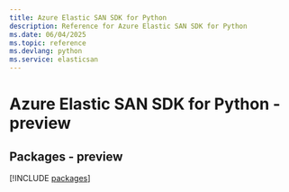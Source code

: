 ```yaml
---
title: Azure Elastic SAN SDK for Python
description: Reference for Azure Elastic SAN SDK for Python
ms.date: 06/04/2025
ms.topic: reference
ms.devlang: python
ms.service: elasticsan
---
```

# Azure Elastic SAN SDK for Python - preview
## Packages - preview
[!INCLUDE [packages](elastic-san-index.md)]